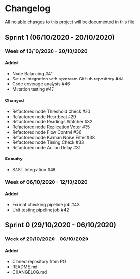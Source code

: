 # Changelog

All notable changes to this project will be documented in this file.


## Sprint 1 (06/10/2020 - 20/10/2020)

### Week of 13/10/2020 - 20/10/2020

#### Added
- Node Balancing #41
- Set up integration with upstream GitHub repository #44
- Code coverage analysis #46
- Mutation testing #47

#### Changed
- Refactored node Threshold Check #30
- Refactored node Heartbeat #29
- Refactored node Readings Watcher #32
- Refactored node Replication Voter #35
- Refactored node Flow Control #36
- Refactored node Kalman Noise Filter #38
- Refactored node Timing Check #33
- Refactored node Action Delay #31

#### Security
- SAST Integration #48

### Week of 06/10/2020 - 12/10/2020

#### Added
- Format checking pipeline job #43
- Unit testing pipeline job #42

## Sprint 0 (29/10/2020 - 06/10/2020)

### Week of 29/10/2020 - 06/10/2020

#### Added
- Cloned repository from PO
- README.md
- CHANGELOG.md